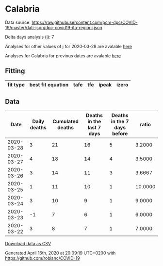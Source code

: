 # Calabria

Data source: https://raw.githubusercontent.com/pcm-dpc/COVID-19/master/dati-json/dpc-covid19-ita-regioni.json

Delta days analysis (j): 7

Analyses for other values of j for 2020-03-28 are avalable [here](../2020-03-28/README.md)

Analyses for Calabria for previous dates are avalable [here](../README.md)

## Fitting 
|fit type|best fit equation|tafe|tfe|ipeak|izero|
|-------|-----|--------|------|---|---|

## Data
|Date|Daily deaths|Cumulated deaths|Deaths in the last 7 days|Deaths in the 7 days before|ratio|
|----|----------|-----------|-------|--------------------|-----|
|2020-03-28|3|21|16|5|3.2000|
|2020-03-27|4|18|14|4|3.5000|
|2020-03-26|3|14|11|3|3.6667|
|2020-03-25|1|11|10|1|10.0000|
|2020-03-24|3|10|9|1|9.0000|
|2020-03-23|-1|7|6|1|6.0000|
|2020-03-22|3|8|7|1|7.0000|

[Download data as CSV](COVID-19_calabria_j7_2020-03-28.csv)

Generated April 16th, 2020 at 20:09:19 UTC+0200 with https://github.com/robianc/COVID-19
